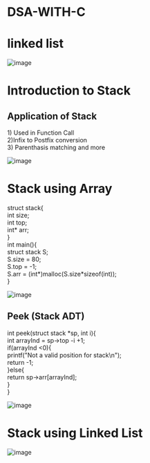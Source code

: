 # DSA-WITH-C


<h1>linked list</h1>

![image](https://github.com/cshovik/DSA-WITH-C/assets/113230439/592e0979-a9ea-450c-b4e0-f51e5aff96c2)

<h1>Introduction to Stack </h1>
<h2>Application of Stack</h2>
1) Used in Function Call
<br>
2)Infix to Postfix conversion
<br>
3) Parenthasis matching and more

![image](https://github.com/cshovik/DSA-WITH-C/assets/113230439/d6cbcfec-f059-49ed-a23e-2e36e068353e)

<h1>Stack using Array</h1>
struct stack{ <br>
    int size; <br>
    int top; <br>
    int* arr; <br>
} <br>
int main(){ <br>
  struct stack S; <br>
    S.size = 80; <br>
    S.top = -1; <br>
    S.arr = (int*)malloc(S.size*sizeof(int)); <br>
}

![image](https://github.com/cshovik/DSA-WITH-C/assets/113230439/033a51a5-f21f-4678-a3b8-8cabbd09d8b4)

<h2>Peek (Stack ADT)</h2>
int peek(struct stack *sp, int i){ <br>
    int arrayInd = sp->top -i +1; <br>
    if(arrayInd <0){ <br>
        printf("Not a valid position for stack\n"); <br>
        return -1; <br>
    }else{ <br>
        return sp->arr[arrayInd]; <br>
    } <br>
}

![image](https://github.com/cshovik/DSA-WITH-C/assets/113230439/fd1b187c-1c6e-4d40-8ad6-dcbf3506c3e8)

<h1>Stack using Linked List</h1>

![image](https://github.com/cshovik/DSA-WITH-C/assets/113230439/4714881d-d8d5-4b97-a659-b723c09dfca9)






